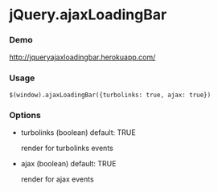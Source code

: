 # jQuery.ajaxLoadingBar

### Demo
http://jqueryajaxloadingbar.herokuapp.com/

### Usage

``$(window).ajaxLoadingBar({turbolinks: true, ajax: true})``

### Options

* turbolinks (boolean) default: TRUE

	render for turbolinks events

* ajax (boolean) default: TRUE

	render for ajax events
	
